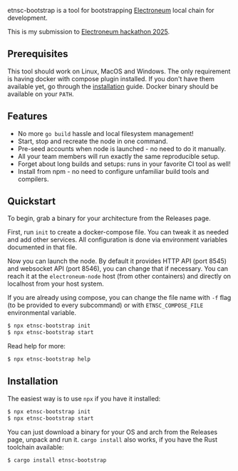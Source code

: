 etnsc-bootstrap is a tool for bootstrapping [Electroneum](https://github.com/electroneum/electroneum-sc)
local chain for development.

This is my submission to [Electroneum hackathon 2025](https://electroneum-hackathon-2025.devpost.com/).

## Prerequisites

This tool should work on Linux, MacOS and Windows. The only requirement is
having docker with compose plugin installed. If you don't have them available
yet, go through the [installation](https://docs.docker.com/engine/install/) guide. Docker binary should be available
on your `PATH`.

## Features

* No more `go build` hassle and local filesystem management!
* Start, stop and recreate the node in one command.
* Pre-seed accounts when node is launched - no need to do it manually.
* All your team members will run exactly the same reproducible setup.
* Forget about long builds and setups: runs in your favorite CI tool as well!
* Install from npm - no need to configure unfamiliar build tools and compilers.

## Quickstart

To begin, grab a binary for your architecture from the Releases page.

First, run `init` to create a docker-compose file. You can tweak it as needed
and add other services. All configuration is done via environment variables
documented in that file.

Now you can launch the node. By default it provides HTTP API (port 8545)
and websocket API (port 8546), you can change that if necessary. You can
reach it at the `electroneum-node` host (from other containers) and directly
on localhost from your host system.

If you are already using compose, you can change the file name with `-f` flag
(to be provided to every subcommand) or with `ETNSC_COMPOSE_FILE` environmental
variable.

```bash
$ npx etnsc-bootstrap init
$ npx etnsc-bootstrap start
```

Read help for more:

```bash
$ npx etnsc-bootstrap help
```

## Installation

The easiest way is to use `npx` if you have it installed:

```bash
$ npx etnsc-bootstrap init
$ npx etnsc-bootstrap start
```

You can just download a binary for your OS and arch from the Releases page, unpack and run it. `cargo install` also works, if you have the Rust toolchain available:

```bash
$ cargo install etnsc-bootstrap
```
